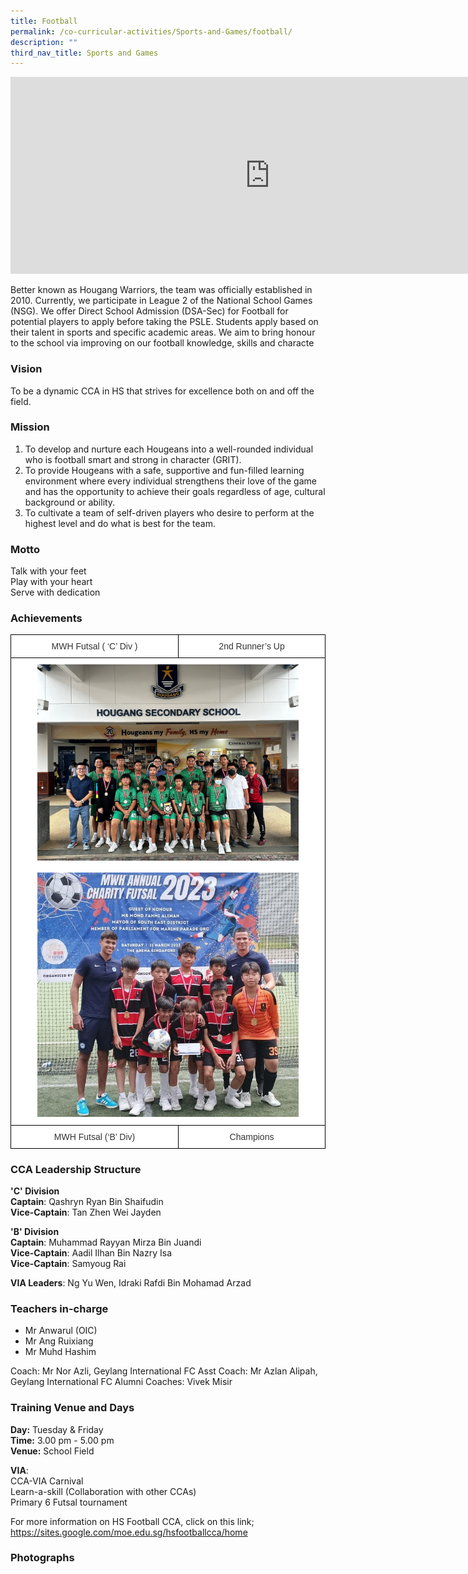 ```yaml
---
title: Football
permalink: /co-curricular-activities/Sports-and-Games/football/
description: ""
third_nav_title: Sports and Games
---
```

<center><iframe width="830" height="315" src="https://www.youtube.com/embed/Feg_Ruz81YM" title="2022 Football Open House" frameborder="0" allow="accelerometer; autoplay; clipboard-write; encrypted-media; gyroscope; picture-in-picture" allowfullscreen=""></iframe></center>

Better known as Hougang Warriors, the team was officially established in 2010. Currently, we participate in League 2 of the National School Games (NSG). We offer Direct School Admission (DSA-Sec) for Football for potential players to apply before taking the PSLE. Students apply based on their talent in sports and specific academic areas. We aim to bring honour to the school via improving on our football knowledge, skills and characte  

### Vision

To be a dynamic CCA in HS that strives for excellence both on and off the field.

### Mission

1.	To develop and nurture each Hougeans into a well-rounded individual who is football smart and strong in character (GRIT).
2.	To provide Hougeans with a safe, supportive and fun-filled learning environment where every individual strengthens their love of the game and has the opportunity to achieve their goals regardless of age, cultural background or ability.
3.	To cultivate a team of self-driven players who desire to perform at the highest level and do what is best for the team.
  

### Motto
Talk with your feet  
Play with your heart  
Serve with dedication

### Achievements

<style type="text/css">
.tg  {border-collapse:collapse;border-spacing:0;margin:0px auto;}
.tg td{border-color:black;border-style:solid;border-width:1px;font-family:Arial, sans-serif;font-size:14px;
  overflow:hidden;padding:10px 5px;word-break:normal;}
.tg th{border-color:black;border-style:solid;border-width:1px;font-family:Arial, sans-serif;font-size:14px;
  font-weight:normal;overflow:hidden;padding:10px 5px;word-break:normal;}
.tg .tg-2rp9{background-color:#FFF;color:#333;text-align:center;vertical-align:middle}
</style>
<table class="tg">
<tbody>
  <tr>
    <td class="tg-2rp9">MWH Futsal ( ‘C’ Div )</td>
    <td class="tg-2rp9">2nd Runner’s Up</td>
  </tr>
  <tr>
    <td class="tg-2rp9" colspan="2"><img src="/images/Football/football (21).jpg" style="width:85%"><br><br><img src="/images/Football/football (22).jpg" style="width:85%"></td>
  </tr>
  <tr>
    <td class="tg-2rp9">MWH Futsal (‘B’ Div)</td>
    <td class="tg-2rp9">Champions</td>
  </tr>
</tbody>
</table>



### CCA Leadership Structure

**'C' Division**   
**Captain**: Qashryn Ryan Bin Shaifudin  
**Vice-Captain**: Tan Zhen Wei Jayden   


**'B' Division**  
**Captain**: Muhammad Rayyan Mirza Bin Juandi  
**Vice-Captain**: Aadil Ilhan Bin Nazry Isa   
**Vice-Captain**: Samyoug Rai 

**VIA Leaders**: Ng Yu Wen, Idraki Rafdi Bin Mohamad Arzad 

### Teachers in-charge

*   Mr Anwarul (OIC)     
*   Mr Ang Ruixiang
*   Mr Muhd Hashim

Coach: Mr Nor Azli, Geylang International FC 
Asst Coach: Mr Azlan Alipah, Geylang International FC
Alumni Coaches: Vivek Misir


### Training Venue and Days

**Day:**&nbsp;Tuesday &amp; Friday   
**Time:**&nbsp;3.00 pm - 5.00 pm   
**Venue:**&nbsp;School Field


**VIA**:    
CCA-VIA Carnival  
Learn-a-skill (Collaboration with other CCAs)  
Primary 6 Futsal tournament


For more information on HS Football CCA, click on this link;
https://sites.google.com/moe.edu.sg/hsfootballcca/home



### Photographs




